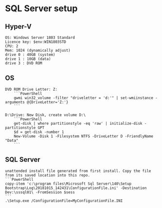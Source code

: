 # SQL Server setup

## Hyper-V

    OS: Windows Server 1803 Standard
    Licence key: $env:WIN1803STD
    CPU: 2
    Mem: 1024 (dynamically adjust)
    drive 0 : 40GB (system)
    drive 1 : 10GB (data)
    drive 3 : DVD ROM

## OS

    DVD ROM Drive Letter: Z:
        ```PowerShell
        gwmi win32_volume -filter "driveletter = 'd:'" | set-wmiinstance -arguments @{DriveLetter='Z:'}
        ```

    D:\Drive: New Disk, create volume D:\
        ```PowerShell
        get-disk | where partitionstyle -eq 'raw' | initialize-disk -partitionstyle GPT
        $d = get-disk -number 1
        New-Volume -Disk 1 -Filesystem NTFS -DriveLetter D -FriendlyName "Data"
        ```

## SQL Server

    unattended install file generated from first install. Copy the file from its saved location into this repo.
    ```PowerShell
    copy-item 'c:\program files\Microsoft Sql Server\140\Setup Bootstrap\Log\20181015_142431\ConfigurationFile.ini' -Destination Dev:\sssql01\ -FromSession $sess
    ```
    .\Setup.exe /ConfigurationFile=MyConfigurationFile.INI  